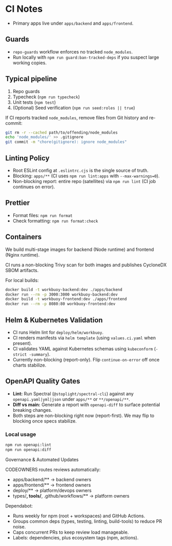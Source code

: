 # CI Notes

- Primary apps live under `apps/backend` and `apps/frontend`.

## Guards

- `repo-guards` workflow enforces no tracked `node_modules`.
- Run locally with `npm run guard:ban-tracked-deps` if you suspect large working copies.

## Typical pipeline

1. Repo guards
2. Typecheck (`npm run typecheck`)
3. Unit tests (`npm test`)
4. (Optional) Seed verification (`npm run seed:roles || true`)

If CI reports tracked `node_modules`, remove files from Git history and re-commit:

```bash
git rm -r --cached path/to/offending/node_modules
echo 'node_modules/' >> .gitignore
git commit -m "chore(gitignore): ignore node_modules"
```

## Linting Policy

- Root ESLint config at `.eslintrc.cjs` is the single source of truth.
- Blocking: `apps/**` (CI uses `npm run lint:apps` with `--max-warnings=0`).
- Non-blocking report: entire repo (satellites) via `npm run lint` (CI job continues on error).

## Prettier

- Format files: `npm run format`
- Check formatting: `npm run format:check`

## Containers

We build multi-stage images for backend (Node runtime) and frontend (Nginx runtime).

CI runs a non-blocking Trivy scan for both images and publishes CycloneDX SBOM artifacts.

For local builds:

```bash
docker build -t workbuoy-backend:dev ./apps/backend
docker run --rm -p 3000:3000 workbuoy-backend:dev
docker build -t workbuoy-frontend:dev ./apps/frontend
docker run --rm -p 8080:80 workbuoy-frontend:dev
```

## Helm & Kubernetes Validation

- CI runs Helm lint for `deploy/helm/workbuoy`.
- CI renders manifests via `helm template` (using `values.ci.yaml` when present).
- CI validates YAML against Kubernetes schemas using `kubeconform` (`-strict -summary`).
- Currently non-blocking (report-only). Flip `continue-on-error` off once charts stabilize.

## OpenAPI Quality Gates

- **Lint:** Run Spectral (`@stoplight/spectral-cli`) against any `openapi.yaml|yml|json` under `apps/**` or `**/openapi/**`.
- **Diff vs main:** Generate a report with `openapi-diff` to surface potential breaking changes.
- Both steps are non-blocking right now (report-first). We may flip to blocking once specs stabilize.

### Local usage

```bash
npm run openapi:lint
npm run openapi:diff
```

Governance & Automated Updates

CODEOWNERS routes reviews automatically:

- apps/backend/** → backend owners
- apps/frontend/** → frontend owners
- deploy/** → platform/devops owners
- types/**, tools/**, .github/workflows/** → platform owners

Dependabot:

- Runs weekly for npm (root + workspaces) and GitHub Actions.
- Groups common deps (types, testing, linting, build-tools) to reduce PR noise.
- Caps concurrent PRs to keep review load manageable.
- Labels: dependencies, plus ecosystem tags (npm, actions).
